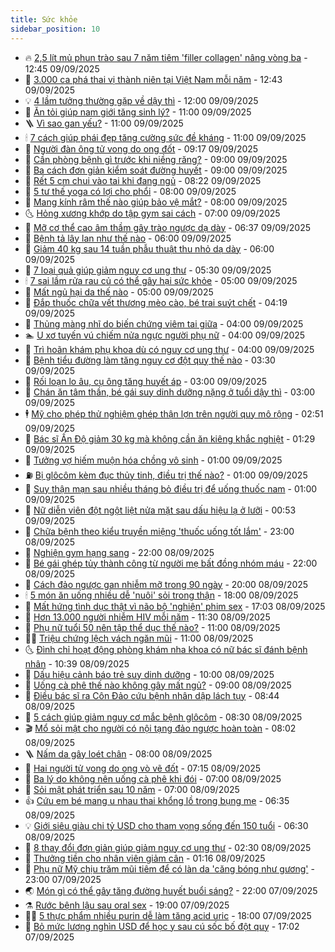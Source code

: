 ```yaml
---
title: Sức khỏe
sidebar_position: 10
---
```


<!-- vnexpress-suc-khoe:START -->
- 🔥 [2,5 lít mủ phun trào sau 7 năm tiêm &#39;filler collagen&#39; nâng vòng ba](https://vnexpress.net/2-5-lit-mu-phun-trao-sau-7-nam-tiem-filler-collagen-nang-vong-ba-4936833.html) - 12:45 09/09/2025
- 🥰 [3.000 ca phá thai vị thành niên tại Việt Nam mỗi năm](https://vnexpress.net/3-000-ca-pha-thai-vi-thanh-nien-tai-viet-nam-moi-nam-4937156.html) - 12:43 09/09/2025
- 💡 [4 lầm tưởng thường gặp về dậy thì](https://vnexpress.net/4-lam-tuong-thuong-gap-ve-day-thi-4937002.html) - 12:00 09/09/2025
- 🤗 [Ăn tỏi giúp nam giới tăng sinh lý?](https://vnexpress.net/an-toi-giup-nam-gioi-tang-sinh-ly-4936648.html) - 11:00 09/09/2025
- 🪜 [Vì sao gan yếu?](https://vnexpress.net/vi-sao-gan-yeu-4937020.html) - 11:00 09/09/2025
- 🕯 [7 cách giúp phái đẹp tăng cường sức đề kháng](https://vnexpress.net/7-cach-giup-phai-dep-tang-cuong-suc-de-khang-4936905.html) - 11:00 09/09/2025
- 🤭 [Người đàn ông tử vong do ong đốt](https://vnexpress.net/nguoi-dan-ong-tu-vong-do-ong-dot-4937073.html) - 09:17 09/09/2025
- 👀 [Cần phòng bệnh gì trước khi niềng răng?](https://vnexpress.net/can-phong-benh-gi-truoc-khi-nieng-rang-4936992.html) - 09:00 09/09/2025
- 🌋 [Ba cách đơn giản kiểm soát đường huyết](https://vnexpress.net/ba-cach-don-gian-kiem-soat-duong-huyet-4936872.html) - 09:00 09/09/2025
- 🫶 [Rết 5 cm chui vào tai khi đang ngủ](https://vnexpress.net/ret-5-cm-chui-vao-tai-khi-dang-ngu-4936968.html) - 08:22 09/09/2025
- 🦆 [5 tư thế yoga có lợi cho phổi](https://vnexpress.net/5-tu-the-yoga-co-loi-cho-phoi-4936876.html) - 08:00 09/09/2025
- 🚀 [Mang kính râm thế nào giúp bảo vệ mắt?](https://vnexpress.net/mang-kinh-ram-the-nao-giup-bao-ve-mat-4936838.html) - 08:00 09/09/2025
- 🌜 [Hỏng xương khớp do tập gym sai cách](https://vnexpress.net/hong-xuong-khop-do-tap-gym-sai-cach-4936884.html) - 07:00 09/09/2025
- 🧰 [Mỡ cơ thể cao âm thầm gây trào ngược dạ dày](https://vnexpress.net/mo-co-the-cao-am-tham-gay-trao-nguoc-da-day-4936152.html) - 06:37 09/09/2025
- 💫 [Bệnh tả lây lan như thế nào](https://vnexpress.net/benh-ta-lay-lan-nhu-the-nao-4936897.html) - 06:00 09/09/2025
- 🌝 [Giảm 40 kg sau 14 tuần phẫu thuật thu nhỏ dạ dày](https://vnexpress.net/giam-40-kg-sau-14-tuan-phau-thuat-thu-nho-da-day-4936880.html) - 06:00 09/09/2025
- 🗽 [7 loại quả giúp giảm nguy cơ ung thư](https://vnexpress.net/7-loai-qua-giup-giam-nguy-co-ung-thu-4936784.html) - 05:30 09/09/2025
- 🕯 [7 sai lầm rửa rau củ có thể gây hại sức khỏe](https://vnexpress.net/7-sai-lam-rua-rau-cu-co-the-gay-hai-suc-khoe-4936693.html) - 05:00 09/09/2025
- 🦅 [Mất ngủ hại da thế nào](https://vnexpress.net/mat-ngu-hai-da-the-nao-4936892.html) - 05:00 09/09/2025
- 🦆 [Đắp thuốc chữa vết thương mèo cào, bé trai suýt chết](https://vnexpress.net/dap-thuoc-chua-vet-thuong-meo-cao-be-trai-suyt-chet-4936843.html) - 04:19 09/09/2025
- 🎊 [Thủng màng nhĩ do biến chứng viêm tai giữa](https://vnexpress.net/thung-mang-nhi-do-bien-chung-viem-tai-giua-4936886.html) - 04:00 09/09/2025
- 🏊 [U xơ tuyến vú chiếm nửa ngực người phụ nữ](https://vnexpress.net/u-xo-tuyen-vu-chiem-nua-nguc-nguoi-phu-nu-4936712.html) - 04:00 09/09/2025
- 📝 [Trì hoãn khám phụ khoa dù có nguy cơ ung thư](https://vnexpress.net/tri-hoan-kham-phu-khoa-du-co-nguy-co-ung-thu-4936442.html) - 04:00 09/09/2025
- 💯 [Bệnh tiểu đường làm tăng nguy cơ đột quỵ thế nào](https://vnexpress.net/benh-tieu-duong-lam-tang-nguy-co-dot-quy-the-nao-4936785.html) - 03:30 09/09/2025
- 🌊 [Rối loạn lo âu, cụ ông tăng huyết áp](https://vnexpress.net/roi-loan-lo-au-cu-ong-tang-huyet-ap-4936733.html) - 03:00 09/09/2025
- 🚀 [Chán ăn tâm thần, bé gái suy dinh dưỡng nặng ở tuổi dậy thì](https://vnexpress.net/chan-an-tam-than-be-gai-suy-dinh-duong-nang-o-tuoi-day-thi-4936727.html) - 03:00 09/09/2025
- 🕴 [Mỹ cho phép thử nghiệm ghép thận lợn trên người quy mô rộng](https://vnexpress.net/my-cho-phep-thu-nghiem-ghep-than-lon-tren-nguoi-quy-mo-rong-4936749.html) - 02:51 09/09/2025
- 🗽 [Bác sĩ Ấn Độ giảm 30 kg mà không cần ăn kiêng khắc nghiệt](https://vnexpress.net/bac-si-an-do-giam-30-kg-ma-khong-can-an-kieng-khac-nghiet-4936678.html) - 01:29 09/09/2025
- 🎡 [Tưởng vợ hiếm muộn hóa chồng vô sinh](https://vnexpress.net/tuong-vo-hiem-muon-hoa-chong-vo-sinh-4936619.html) - 01:00 09/09/2025
- ⛽️ [Bị glôcôm kèm đục thủy tinh, điều trị thế nào?](https://vnexpress.net/bi-glocom-kem-duc-thuy-tinh-dieu-tri-the-nao-4936610.html) - 01:00 09/09/2025
- 🦆 [Suy thận mạn sau nhiều tháng bỏ điều trị để uống thuốc nam](https://vnexpress.net/suy-than-man-sau-nhieu-thang-bo-dieu-tri-de-uong-thuoc-nam-4935487.html) - 01:00 09/09/2025
- 🤩 [Nữ diễn viên đột ngột liệt nửa mặt sau dấu hiệu lạ ở lưỡi](https://vnexpress.net/nu-dien-vien-dot-ngot-liet-nua-mat-sau-dau-hieu-la-o-luoi-4936680.html) - 00:53 09/09/2025
- 🦒 [Chữa bệnh theo kiểu truyền miệng &#39;thuốc uống tốt lắm&#39;](https://vnexpress.net/chua-benh-theo-kieu-truyen-mieng-thuoc-uong-tot-lam-4936111.html) - 23:00 08/09/2025
- 💫 [Nghiện gym hạng sang](https://vnexpress.net/nghien-gym-hang-sang-4936395.html) - 22:00 08/09/2025
- 🐘 [Bé gái ghép tủy thành công từ người mẹ bất đồng nhóm máu](https://vnexpress.net/be-gai-ghep-tuy-thanh-cong-tu-nguoi-me-bat-dong-nhom-mau-4936691.html) - 22:00 08/09/2025
- 🚀 [Cách đảo ngược gan nhiễm mỡ trong 90 ngày](https://vnexpress.net/cach-dao-nguoc-gan-nhiem-mo-trong-90-ngay-4935974.html) - 20:00 08/09/2025
- 🕯 [5 món ăn uống nhiều dễ &#39;nuôi&#39; sỏi trong thận](https://vnexpress.net/5-mon-an-uong-nhieu-de-nuoi-soi-trong-than-4936533.html) - 18:00 08/09/2025
- 🦏 [Mất hứng tình dục thật vì não bộ &#39;nghiện&#39; phim sex](https://vnexpress.net/mat-hung-tinh-duc-that-vi-nao-bo-nghien-phim-sex-4936143.html) - 17:03 08/09/2025
- 🦄 [Hơn 13.000 người nhiễm HIV mỗi năm](https://vnexpress.net/hon-13-000-nguoi-nhiem-hiv-moi-nam-4936428.html) - 11:30 08/09/2025
- 🦒 [Phụ nữ tuổi 50 nên tập thể dục thế nào?](https://vnexpress.net/phu-nu-tuoi-50-nen-tap-the-duc-the-nao-4936579.html) - 11:00 08/09/2025
- 👨‍🏫 [Triệu chứng lệch vách ngăn mũi](https://vnexpress.net/trieu-chung-lech-vach-ngan-mui-4936384.html) - 11:00 08/09/2025
- 🌜 [Đình chỉ hoạt động phòng khám nha khoa có nữ bác sĩ đánh bệnh nhân](https://vnexpress.net/dinh-chi-phong-kham-nha-khoa-co-nu-bac-si-danh-benh-nhan-4936637.html) - 10:39 08/09/2025
- 🚀 [Dấu hiệu cảnh báo trẻ suy dinh dưỡng](https://vnexpress.net/dau-hieu-canh-bao-tre-suy-dinh-duong-4936446.html) - 10:00 08/09/2025
- 💃 [Uống cà phê thế nào không gây mất ngủ?](https://vnexpress.net/uong-ca-phe-the-nao-khong-gay-mat-ngu-4936578.html) - 09:00 08/09/2025
- 💯 [Điều bác sĩ ra Côn Đảo cứu bệnh nhân dập lách tụy](https://vnexpress.net/dieu-bac-si-ra-con-dao-cuu-nguoi-dap-lach-tuy-do-tai-nan-4936457.html) - 08:44 08/09/2025
- 🤔 [5 cách giúp giảm nguy cơ mắc bệnh glôcôm](https://vnexpress.net/5-cach-giup-giam-nguy-co-mac-benh-glocom-4936393.html) - 08:30 08/09/2025
- 🎬 [Mổ sỏi mật cho người có nội tạng đảo ngược hoàn toàn](https://vnexpress.net/mo-soi-mat-cho-nguoi-co-noi-tang-dao-nguoc-hoan-toan-4936429.html) - 08:02 08/09/2025
- 🪜 [Nấm da gây loét chân](https://vnexpress.net/nam-da-gay-loet-chan-4936520.html) - 08:00 08/09/2025
- 🦣 [Hai người tử vong do ong vò vẽ đốt](https://vnexpress.net/hai-nguoi-tu-vong-do-ong-vo-ve-dot-4936487.html) - 07:15 08/09/2025
- 🧐 [Ba lý do không nên uống cà phê khi đói](https://vnexpress.net/ba-ly-do-khong-nen-uong-ca-phe-khi-doi-4936387.html) - 07:00 08/09/2025
- 🤡 [Sỏi mật phát triển sau 10 năm](https://vnexpress.net/soi-mat-phat-trien-sau-10-nam-4936365.html) - 07:00 08/09/2025
- 👍 [Cứu em bé mang u nhau thai khổng lồ trong bụng mẹ](https://vnexpress.net/cuu-em-be-mang-u-nhau-thai-khong-lo-trong-bung-me-4936431.html) - 06:35 08/09/2025
- 💡 [Giới siêu giàu chi tỷ USD cho tham vọng sống đến 150 tuổi](https://vnexpress.net/gioi-sieu-giau-chi-ty-usd-cho-tham-vong-song-den-150-tuoi-4936311.html) - 06:30 08/09/2025
- 💯 [8 thay đổi đơn giản giúp giảm nguy cơ ung thư](https://vnexpress.net/8-thay-doi-don-gian-giup-giam-nguy-co-ung-thu-4936306.html) - 02:30 08/09/2025
- 🧠 [Thưởng tiền cho nhân viên giảm cân](https://vnexpress.net/thuong-tien-cho-nhan-vien-giam-can-4936226.html) - 01:16 08/09/2025
- 🎡 [Phụ nữ Mỹ chịu trăm mũi tiêm để có làn da &#39;căng bóng như gương&#39;](https://vnexpress.net/phu-nu-my-chiu-tram-mui-tiem-de-co-lan-da-cang-bong-nhu-guong-4936041.html) - 23:00 07/09/2025
- 🌏 [Món gì có thể gây tăng đường huyết buổi sáng?](https://vnexpress.net/mon-gi-co-the-gay-tang-duong-huyet-buoi-sang-4936099.html) - 22:00 07/09/2025
- ⚗️ [Rước bệnh lậu sau oral sex](https://vnexpress.net/ruoc-benh-lau-sau-oral-sex-4936168.html) - 19:00 07/09/2025
- 👨‍🏫 [5 thực phẩm nhiều purin dễ làm tăng acid uric](https://vnexpress.net/5-thuc-pham-nhieu-purin-de-lam-tang-acid-uric-4936042.html) - 18:00 07/09/2025
- 🤖 [Bỏ mức lương nghìn USD để học y sau cú sốc bố đột quỵ](https://vnexpress.net/bo-muc-luong-nghin-usd-de-hoc-y-sau-cu-soc-bo-dot-quy-4936102.html) - 17:02 07/09/2025<!-- vnexpress-suc-khoe:END -->
